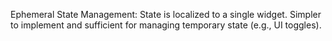Ephemeral State Management:
State is localized to a single widget.
Simpler to implement and sufficient for managing temporary state (e.g., UI toggles).
